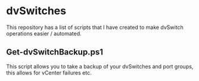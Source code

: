 # dvSwitches
This repository has a list of scripts that I have created to make dvSwitch operations easier / automated.

## Get-dvSwitchBackup.ps1 
This script allows you to take a backup of your dvSwitches and port groups, this allows for vCenter failures etc. 